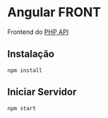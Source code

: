 # Angular FRONT

Frontend do [PHP API](https://github.com/mrafaelcb/php-api)

## Instalação

    npm install

## Iniciar Servidor

    npm start
